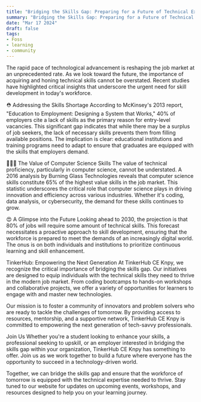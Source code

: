 ```yaml
---
title: "Bridging the Skills Gap: Preparing for a Future of Technical Excellence"
summary: "Bridging the Skills Gap: Preparing for a Future of Technical Excellence"
date: "Mar 17 2024"
draft: false
tags:
- Foss
- learning
- community
---
```





The rapid pace of technological advancement is reshaping the job market at an unprecedented rate. As we look toward the future, the importance of acquiring and honing technical skills cannot be overstated. Recent studies have highlighted critical insights that underscore the urgent need for skill development in today's workforce.

⛑ Addressing the Skills Shortage
According to McKinsey's 2013 report, "Education to Employment: Designing a System that Works," 40% of employers cite a lack of skills as the primary reason for entry-level vacancies. This significant gap indicates that while there may be a surplus of job seekers, the lack of necessary skills prevents them from filling available positions. The implication is clear: educational institutions and training programs need to adapt to ensure that graduates are equipped with the skills that employers demand.

👩🏽‍💻 The Value of Computer Science Skills
The value of technical proficiency, particularly in computer science, cannot be understated. A 2016 analysis by Burning Glass Technologies reveals that computer science skills constitute 65% of the highest value skills in the job market. This statistic underscores the critical role that computer science plays in driving innovation and efficiency across various industries. Whether it's coding, data analysis, or cybersecurity, the demand for these skills continues to grow.

😍 A Glimpse into the Future
Looking ahead to 2030, the projection is that 80% of jobs will require some amount of technical skills. This forecast necessitates a proactive approach to skill development, ensuring that the workforce is prepared to meet the demands of an increasingly digital world. The onus is on both individuals and institutions to prioritize continuous learning and skill enhancement.

TinkerHub: Empowering the Next Generation
At TinkerHub CE Knpy, we recognize the critical importance of bridging the skills gap. Our initiatives are designed to equip individuals with the technical skills they need to thrive in the modern job market. From coding bootcamps to hands-on workshops and collaborative projects, we offer a variety of opportunities for learners to engage with and master new technologies.

Our mission is to foster a community of innovators and problem solvers who are ready to tackle the challenges of tomorrow. By providing access to resources, mentorship, and a supportive network, TinkerHub CE Knpy is committed to empowering the next generation of tech-savvy professionals.

Join Us
Whether you're a student looking to enhance your skills, a professional seeking to upskill, or an employer interested in bridging the skills gap within your organization, TinkerHub CE Knpy has something to offer. Join us as we work together to build a future where everyone has the opportunity to succeed in a technology-driven world.

Together, we can bridge the skills gap and ensure that the workforce of tomorrow is equipped with the technical expertise needed to thrive. Stay tuned to our website for updates on upcoming events, workshops, and resources designed to help you on your learning journey.
